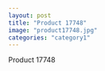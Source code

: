 ```yaml
---
layout: post
title: "Product 17748"
image: "product17748.jpg"
categories: "category1"
---
```

Product 17748
